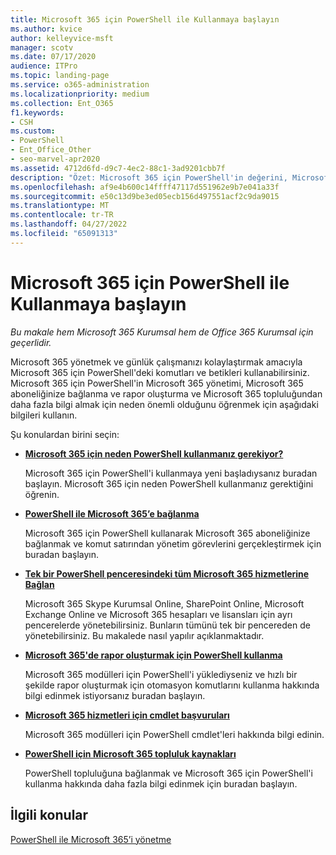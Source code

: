 ```yaml
---
title: Microsoft 365 için PowerShell ile Kullanmaya başlayın
ms.author: kvice
author: kelleyvice-msft
manager: scotv
ms.date: 07/17/2020
audience: ITPro
ms.topic: landing-page
ms.service: o365-administration
ms.localizationpriority: medium
ms.collection: Ent_O365
f1.keywords:
- CSH
ms.custom:
- PowerShell
- Ent_Office_Other
- seo-marvel-apr2020
ms.assetid: 4712d6fd-d9c7-4ec2-88c1-3ad9201cbb7f
description: "Özet: Microsoft 365 için PowerShell'in değerini, Microsoft 365 kiracınıza nasıl bağlanabileceğinizi ve nereden yardım alabileceğinizi anlayın."
ms.openlocfilehash: af9e4b600c14ffff47117d551962e9b7e041a33f
ms.sourcegitcommit: e50c13d9be3ed05ecb156d497551acf2c9da9015
ms.translationtype: MT
ms.contentlocale: tr-TR
ms.lasthandoff: 04/27/2022
ms.locfileid: "65091313"
---
```

# <a name="get-started-with-powershell-for-microsoft-365"></a>Microsoft 365 için PowerShell ile Kullanmaya başlayın

*Bu makale hem Microsoft 365 Kurumsal hem de Office 365 Kurumsal için geçerlidir.*

Microsoft 365 yönetmek ve günlük çalışmanızı kolaylaştırmak amacıyla Microsoft 365 için PowerShell'deki komutları ve betikleri kullanabilirsiniz. Microsoft 365 için PowerShell'in Microsoft 365 yönetimi, Microsoft 365 aboneliğinize bağlanma ve rapor oluşturma ve Microsoft 365 topluluğundan daha fazla bilgi almak için neden önemli olduğunu öğrenmek için aşağıdaki bilgileri kullanın.
  
Şu konulardan birini seçin:
  
- [**Microsoft 365 için neden PowerShell kullanmanız gerekiyor?**](why-you-need-to-use-microsoft-365-powershell.md)
    
    Microsoft 365 için PowerShell'i kullanmaya yeni başladıysanız buradan başlayın. Microsoft 365 için neden PowerShell kullanmanız gerektiğini öğrenin.
    
- [**PowerShell ile Microsoft 365’e bağlanma**](connect-to-microsoft-365-powershell.md)
    
    Microsoft 365 için PowerShell kullanarak Microsoft 365 aboneliğinize bağlanmak ve komut satırından yönetim görevlerini gerçekleştirmek için buradan başlayın.
    
- [**Tek bir PowerShell penceresindeki tüm Microsoft 365 hizmetlerine Bağlan**](connect-to-all-microsoft-365-services-in-a-single-windows-powershell-window.md)
    
    Microsoft 365 Skype Kurumsal Online, SharePoint Online, Microsoft Exchange Online ve Microsoft 365 hesapları ve lisansları için ayrı pencerelerde yönetebilirsiniz. Bunların tümünü tek bir pencereden de yönetebilirsiniz. Bu makalede nasıl yapılır açıklanmaktadır.
    
- [**Microsoft 365'de rapor oluşturmak için PowerShell kullanma**](use-windows-powershell-to-create-reports-in-microsoft-365.md)
    
    Microsoft 365 modülleri için PowerShell'i yüklediyseniz ve hızlı bir şekilde rapor oluşturmak için otomasyon komutlarını kullanma hakkında bilgi edinmek istiyorsanız buradan başlayın.
    
- [**Microsoft 365 hizmetleri için cmdlet başvuruları**](cmdlet-references-for-microsoft-365-services.md)
    
    Microsoft 365 modülleri için PowerShell cmdlet'leri hakkında bilgi edinin.
    
- [**PowerShell için Microsoft 365 topluluk kaynakları**](microsoft-365-powershell-community-resources.md)
    
    PowerShell topluluğuna bağlanmak ve Microsoft 365 için PowerShell'i kullanma hakkında daha fazla bilgi edinmek için buradan başlayın.
    
## <a name="related-topics"></a>İlgili konular

[PowerShell ile Microsoft 365’i yönetme](manage-microsoft-365-with-microsoft-365-powershell.md)
